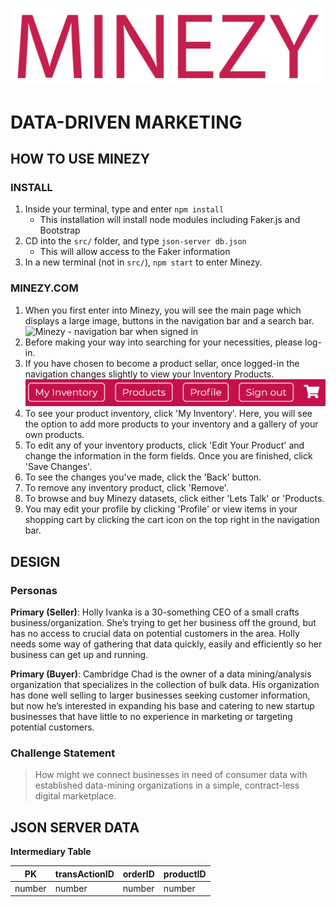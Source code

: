 
![Minezy - your local data-driven marketing](public/Minezy_logo.png "Minezy - your local data-driven marketing")
# DATA-DRIVEN MARKETING

## HOW TO USE MINEZY
### INSTALL
1. Inside your terminal, type and enter `npm install`
    * This installation will install node modules including Faker.js and Bootstrap
1. CD into the `src/` folder, and type `json-server db.json`
    * This will allow access to the Faker information
1. In a new terminal (not in `src/`), `npm start` to enter Minezy.

### MINEZY.COM
1. When you first enter into Minezy, you will see the main page which displays a large image, buttons in the navigation bar and a search bar.
![Minezy - navigation bar when signed in](public/readme/main.PNG "Minezy - your local data-driven marketing")
1. Before making your way into searching for your necessities, please log-in. 
1. If you have chosen to become a product sellar, once logged-in the navigation changes slightly to view your Inventory Products.
![Minezy - navigation bar when signed in](public/readme/nav-btns.PNG "Minezy - your local data-driven marketing")
1. To see your product inventory, click 'My Inventory'. Here, you will see the option to add more products to your inventory and a gallery of your own products.
1. To edit any of  your inventory products, click 'Edit Your Product' and change the information in the form fields. Once you are finished, click 'Save Changes'. 
1. To see the changes  you've made, click the 'Back' button.
1. To remove any inventory product, click 'Remove'.
1. To browse and buy Minezy datasets, click either 'Lets Talk' or 'Products.
1. You may edit your profile by clicking 'Profile' or view items in your shopping cart by clicking the cart icon on the top right in the navigation bar.


## DESIGN
### Personas
__Primary (Seller)__: Holly Ivanka is a 30-something CEO of a small crafts business/organization. She’s trying to get her business off the ground, but has no access to crucial data on potential customers in the area. Holly needs some way of gathering that data quickly, easily and efficiently so her business can get up and running.

__Primary (Buyer)__: Cambridge Chad is the owner of a data mining/analysis organization that specializes in the collection of bulk data. His organization has done well selling to larger businesses seeking customer information, but now he’s interested in expanding his base and catering to new startup businesses that have little to no experience in marketing or targeting potential customers.
### Challenge Statement
> How might we connect businesses in need of consumer data with established data-mining organizations in a simple, contract-less digital marketplace.


## JSON SERVER DATA
**Intermediary Table**

PK | transActionID | orderID | productID
--- | --- | --- | ---
number | number | number | number
